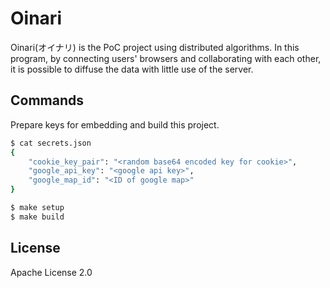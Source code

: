 # Oinari

Oinari(オイナリ) is the PoC project using distributed algorithms. In this program, by connecting users' browsers and collaborating with each other, it is possible to diffuse the data with little use of the server.

## Commands

Prepare keys for embedding and build this project.

```sh
$ cat secrets.json
{
    "cookie_key_pair": "<random base64 encoded key for cookie>",
    "google_api_key": "<google api key>",
    "google_map_id": "<ID of google map>"
}

$ make setup
$ make build
```

## License

Apache License 2.0